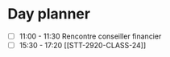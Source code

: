 # Day planner

- [ ] 11:00 - 11:30 Rencontre conseiller financier
- [ ] 15:30 - 17:20 [[STT-2920-CLASS-24]]
